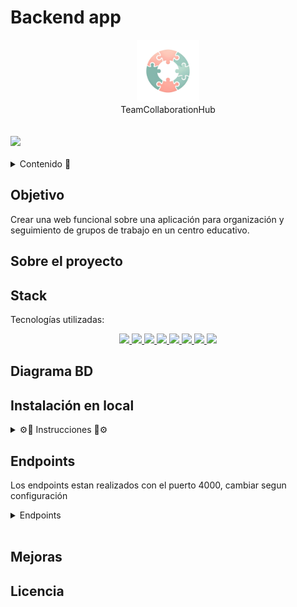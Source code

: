 # Backend app
<div align="center">
  <img src="./img/TeamCollaborationHubIcon.png" alt="imagen-db" width="100" height="100" />
</div>
<div align="center">TeamCollaborationHub</div>
<br></br>
<a href="https://www.linkedin.com/in/richard-sanz-gadea-2270101aa/" target="_blank"><img src="https://img.shields.io/badge/-LinkedIn-%230077B5?style=for-the-badge&logo=linkedin&logoColor=white" target="_blank"></a> 
<br></br>
<details>
  <summary>Contenido 📝</summary>
  <ol>
    <li><a href="#objetivo">Objetivo</a></li>
    <li><a href="#sobre-el-proyecto">Sobre el proyecto</a></li>
    <li><a href="#stack">Stack</a></li>
    <li><a href="#diagrama-bd">Diagrama</a></li>
    <li><a href="#instalación-en-local">Instalación</a></li>
    <li><a href="#endpoints">Endpoints</a></li>
    <li><a href="#mejoras">Mejoras</a></li>
    <li><a href="#licencia">Licencia</a></li>
    
  </ol>
</details>

## Objetivo
Crear una web funcional sobre una aplicación para organización y seguimiento de grupos de trabajo en un centro educativo.


## Sobre el proyecto

## Stack
Tecnologías utilizadas:
<div align="center">

<a href="https://www.expressjs.com/">
    <img src= "https://img.shields.io/badge/-Express.js-000"/>
</a>
<a href="https://nodejs.org/es/">
    <img src= "https://img.shields.io/badge/-Node.js-000?&logo=node.js"/>
</a>
<a href="https://www.typescriptlang.org/">
    <img src= "https://img.shields.io/badge/-TypeScript-000?&logo=TypeScript&logoColor=007ACC"/>
</a>
<a href="https://www.postman.com/">
    <img src= "https://img.shields.io/badge/-Postman-000?&logo=Postman"/>
</a>
<a href="https://www.mysql.com/">
    <img src= "https://img.shields.io/badge/-MySQL-000?&logo=mysql&logoColor=FFFFFF"/>
</a>
<a href="https://git-scm.com/">
    <img src= "https://img.shields.io/badge/-Git-000?&logo=git"/>
</a>
<a href="https://www.github.com/">
    <img src= "https://img.shields.io/badge/-GitHub-05122A?style=flat&logo=github"/>
</a>
<a href="https://jwt.io/">
    <img src= "https://img.shields.io/badge/JWT-black?style=for-the-badge&logo=JSON%20web%20tokens"/>
</a>
 </div>


## Diagrama BD



## Instalación en local

<details>
<summary>⚙🔧 Instrucciones 🔧⚙</summary>

1. Clona este repositorio con el siguiente comando: `git clone [URL del repositorio]`.
2. A continuación instala todas las dependencias: `npm install `
3. Conectamos nuestro repositorio con la base de datos mediante las variables de entorno que se encuentran en el archivo .env

    ``` js
    // Environment variables
	NODE_ENV= 

   // Server configuration
	PORT=

   // Database configuration
    	DB_HOST=
    	DB_PORT=
    	DB_USER=
    	DB_PASSWORD=
    	DB_DATABASE=  

   // Secret Token
    	JWT_SECRET= ""
    ```  

4. Ejecutamos las migraciones `npx typeorm-ts-node-commonjs migration:run -d ./src/database/data-source.ts`
5. Para rellenar la tabla de datos inventados en el momento de desarrollo se puede hacer de dos maneras, una manualmente y dos con los factories, seeders y la librería faker. `npx ts-node ./src/database/seeders/dbSeeder.ts`
6. En desarrollo, lo hacemos funcionar y actualizarse en tiempo real mediante con este comando `npm run dev`
7. Para compilar usamos `npm run build`
8. En producción, con el comando `npm run start`
9. Usamos los endpoints almacenados en la carpeta routes para testear las distintas funcionalidades que se han diseñado.

</details>


## Endpoints
Los endpoints estan realizados con el puerto 4000, cambiar segun configuración

<details>
<summary>Endpoints</summary>
- ✅AUTHENTICATION

   - 🚛REGISTER USER

         POST http://localhost:4000/api/auth/register
      body:
      ``` js
            {
               "firstName":"newUser",
	            "email":"user@new.com",
	            "password":"12345678"
            }
      ```

   - 🚛LOGIN USER

         POST http://localhost:4000/api/auth/login
      body:
      ``` js
            {
               "email":"user@new.com",
	            "password":"12345678"
            }
      ```
- 🙍‍♂️USERS

   - 🚛PROFILE USER (Introducir token para la identificación(Auth))

      GET http://localhost:4000/api/users/profile
   
   - 🚛UPDATE PROFILE (Introducir token para la identificación(Auth))

         PUT http://localhost:4000/api/users/profile
      body:
        ``` js
        {
            "firstName": "NewUser", 
            "password": "Aa1234@",
        }
        ```
    - 🚛GET STUDENTS (Introducir token para la identificación(Auth))

        GET http://localhost:4000/api/users/students

- 👨‍👩‍👧‍👦GROUPS
    - 🚛GET GROUPS (Introducir token para la identificación(Auth))
    
        GET http://localhost:4000/api/groups/

    - 🚛GET GROUPS BY ID (Introducir token para la identificación(Auth))
    
        GET http://localhost:4000/api/groups/:id
    
    - 🚛CREATE GROUP(Introducir token para la identificación(Auth))
    
        POST http://localhost:4000/api/groups/create
     body:
        ``` js
        {
	        "nameGroup":"Group Team"
        }
        ```
    - 🚛UPDATE GROUP(Introducir token para la identificación(Auth))

        PUT http://localhost:4000/api/groups/:id
     body:
        ``` js
        {
	        "nameGroup":"Group Team"
        }
        ```
    - 🚛ADD USER TO GROUP (Introducir token para la identificación(Auth))

        POST http://localhost:4000/api/groups/:id/users
        body:
        ``` js
        {
	        "userId":11 
        }
        ```
    
    - 🚛DELETE USER TO GROUP (Introducir token para la identificación(Auth))

        DELETE http://localhost:4000/api/groups/:id/users
        body:
        ``` js
        {
	        "userId":11 
        }
        ```

    - 🚛GET USERS FROM GROUP (Introducir token para la identificación(Auth))

        GET http://localhost:4000/api/groups/:id/users

    - 🚛GET USERS FROM OUTSIDE THE GROUP (Introducir token para la identificación(Auth))

        GET http://localhost:4000/api/groups/:id/outUsers

- 👨‍🎓TASKS

</details>
<br>


## Mejoras


## Licencia
